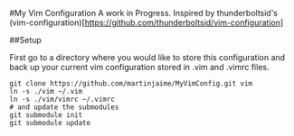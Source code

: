 #My Vim Configuration
A work in Progress. Inspired by thunderboltsid's (vim-configuration)[https://github.com/thunderboltsid/vim-configuration]

##Setup

First go to a directory where you would like to store this configuration and 
back up your current vim configuration stored in .vim and .vimrc files. 

```
git clone https://github.com/martinjaime/MyVimConfig.git vim
ln -s ./vim ~/.vim
ln -s ./vim/vimrc ~/.vimrc
# and update the submodules
git submodule init 
git submodule update
```

